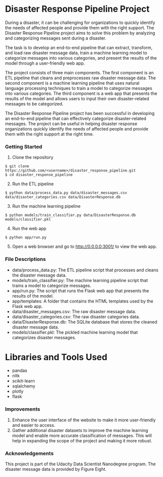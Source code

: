 # Disaster Response Pipeline Project

During a disaster, it can be challenging for organizations to quickly identify the needs of affected people and provide them with the right support. The Disaster Response Pipeline project aims to solve this problem by analyzing and categorizing messages sent during a disaster.

The task is to develop an end-to-end pipeline that can extract, transform, and load raw disaster message data, train a machine learning model to categorize messages into various categories, and present the results of the model through a user-friendly web app.

The project consists of three main components. The first component is an ETL pipeline that cleans and preprocesses raw disaster message data. The second component is a machine learning pipeline that uses natural language processing techniques to train a model to categorize messages into various categories. The third component is a web app that presents the results of the model and allows users to input their own disaster-related messages to be categorized.

The Disaster Response Pipeline project has been successful in developing an end-to-end pipeline that can effectively categorize disaster-related messages. The project can be useful in helping disaster response organizations quickly identify the needs of affected people and provide them with the right support at the right time.


### Getting Started
1. Clone the repository
```
$ git clone https://github.com/<username>/disaster_response_pipeline.git
$ cd disaster_response_pipeline
```
2. Run the ETL pipeline

```
$ python data/process_data.py data/disaster_messages.csv data/disaster_categories.csv data/DisasterResponse.db
```
3. Run the machine learning pipeline
```
$ python models/train_classifier.py data/DisasterResponse.db models/classifier.pkl
```
4. Run the web app
```
$ python app/run.py
```
5. Open a web browser and go to http://0.0.0.0:3001/ to view the web app.

### File Descriptions
- data/process_data.py: The ETL pipeline script that processes and cleans the disaster message data.
- models/train_classifier.py: The machine learning pipeline script that trains a model to categorize messages.
- app/run.py: The script that runs the Flask web app that presents the results of the model.
- app/templates: A folder that contains the HTML templates used by the Flask web app.
- data/disaster_messages.csv: The raw disaster message data.
- data/disaster_categories.csv: The raw disaster categories data.
- data/DisasterResponse.db: The SQLite database that stores the cleaned disaster message data.
- models/classifier.pkl: The pickled machine learning model that categorizes disaster messages.

# Libraries and Tools Used
- pandas
- nltk
- scikit-learn
- sqlalchemy
- plotly
- flask

### Improvements
1. Enhance the user interface of the website to make it more user-friendly and easier to access.
2. Gather additional disaster datasets to improve the machine learning model and enable more accurate classification of messages. This will help in expanding the scope of the project and making it more robust.

### Acknowledgements
This project is part of the Udacity Data Scientist Nanodegree program. The disaster message data is provided by Figure Eight.

